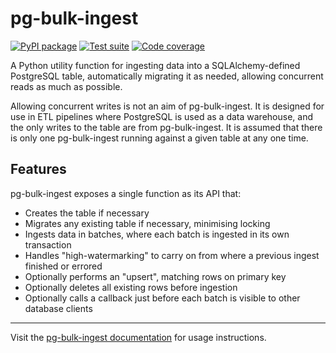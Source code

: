# pg-bulk-ingest

[![PyPI package](https://img.shields.io/pypi/v/pg-bulk-ingest?label=PyPI%20package&color=%234c1)](https://pypi.org/project/pg-bulk-ingest/) [![Test suite](https://img.shields.io/github/actions/workflow/status/uktrade/pg-bulk-ingest/test.yml?label=Test%20suite)](https://github.com/uktrade/pg-bulk-ingest/actions/workflows/test.yml) [![Code coverage](https://img.shields.io/codecov/c/github/uktrade/pg-bulk-ingest?label=Code%20coverage)](https://app.codecov.io/gh/uktrade/pg-bulk-ingest)

A Python utility function for ingesting data into a SQLAlchemy-defined PostgreSQL table, automatically migrating it as needed, allowing concurrent reads as much as possible.

Allowing concurrent writes is not an aim of pg-bulk-ingest. It is designed for use in ETL pipelines where PostgreSQL is used as a data warehouse, and the only writes to the table are from pg-bulk-ingest. It is assumed that there is only one pg-bulk-ingest running against a given table at any one time.


## Features

pg-bulk-ingest exposes a single function as its API that:

- Creates the table if necessary
- Migrates any existing table if necessary, minimising locking
- Ingests data in batches, where each batch is ingested in its own transaction
- Handles "high-watermarking" to carry on from where a previous ingest finished or errored
- Optionally performs an "upsert", matching rows on primary key
- Optionally deletes all existing rows before ingestion
- Optionally calls a callback just before each batch is visible to other database clients


---

Visit the [pg-bulk-ingest documentation](https://pg-bulk-ingest.docs.trade.gov.uk/) for usage instructions.
